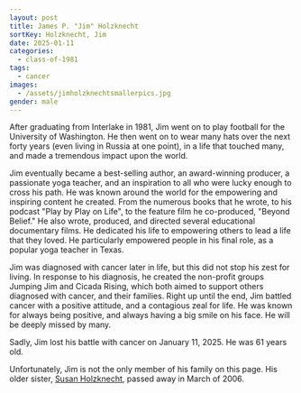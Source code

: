 ```yaml
---
layout: post
title: James P. "Jim" Holzknecht
sortKey: Holzknecht, Jim
date: 2025-01-11
categories:
  - class-of-1981
tags:
  - cancer
images:
  - /assets/jimholzknechtsmallerpics.jpg
gender: male
---
```

After graduating from Interlake in 1981, Jim went on to play football for the University of Washington. He then went on to wear many hats over the next forty years (even living in Russia at one point), in a life that touched many, and made a tremendous impact upon the world.

Jim eventually became a best-selling author, an award-winning producer, a passionate yoga teacher, and an inspiration to all who were lucky enough to cross his path. He was known around the world for the empowering and inspiring content he created. From the numerous books that he wrote, to his podcast "Play by Play on Life", to the feature film he co-produced, "Beyond Belief." He also wrote, produced, and directed several educational documentary films. He dedicated his life to empowering others to lead a life that they loved. He particularly empowered people in his final role, as a popular yoga teacher in Texas.

Jim was diagnosed with cancer later in life, but this did not stop his zest for living. In response to his diagnosis, he created the non-profit groups Jumping Jim and Cicada Rising, which both aimed to support others diagnosed with cancer, and their families. Right up until the end, Jim battled cancer with a positive attitude, and a contagious zeal for life. He was known for always being positive, and always having a big smile on his face. He will be deeply missed by many.

Sadly, Jim lost his battle with cancer on January 11, 2025. He was 61 years old.

Unfortunately, Jim is not the only member of his family on this page. His older sister, [Susan Holzknecht](https://ihsmemorial.org/class-of-1970/susan-marie-holzknecht/), passed away in March of 2006.